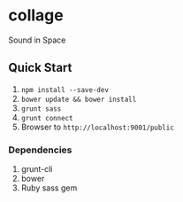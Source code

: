 collage
=======

Sound in Space

## Quick Start

1. `npm install --save-dev`
1. `bower update && bower install`
1. `grunt sass`
1. `grunt connect`
1. Browser to `http://localhost:9001/public`

### Dependencies

1. grunt-cli
1. bower
1. Ruby sass gem

